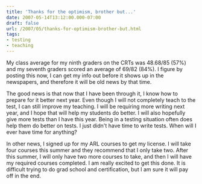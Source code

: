 ```yaml
---
title: 'Thanks for the optimism, brother but...'
date: 2007-05-14T13:12:00.000-07:00
draft: false
url: /2007/05/thanks-for-optimism-brother-but.html
tags: 
- testing
- teaching
---
```


My class average for my ninth graders on the CRTs was 48.68/85 (57%) and my seventh graders scored an average of 69/82 (84%). I figure by posting this now, I can get my info out before it shows up in the newspapers, and therefore it will be old news by that time.  
  
The good news is that now that I have been through it, I know how to prepare for it better next year. Even though I will not completely teach to the test, I can still improve my teaching. I will be requiring more writing next year, and I hope that will help my students do better. I will also hopefully give more tests than I have this year. Being in a testing situation often does help them do better on tests. I just didn't have time to write tests. When will I ever have time for anything?  
  
In other news, I signed up for my ARL courses to get my license. I will take four courses this summer and they recommend that I only take two. After this summer, I will only have two more courses to take, and then I will have my required courses completed. I am really excited to get this done. It is difficult trying to do grad school and certification, but I am sure it will pay off in the end.